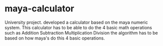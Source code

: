 # maya-calculator
University project. developed a calculator based on the maya numeric system.
This calculator has to be able to do the 4 basic math operations such as
Addition
Subtraction
Multiplication
Division
the algorithm has to be based on how maya's do this 4 basic operations.
